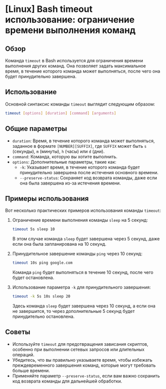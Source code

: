 # [Linux] Bash timeout использование: ограничение времени выполнения команд

## Обзор
Команда `timeout` в Bash используется для ограничения времени выполнения других команд. Она позволяет задать максимальное время, в течение которого команда может выполняться, после чего она будет принудительно завершена.

## Использование
Основной синтаксис команды `timeout` выглядит следующим образом:

```bash
timeout [options] [duration] [command] [arguments]
```

## Общие параметры
- `duration`: Время, в течение которого команда может выполняться, заданное в формате `[NUMBER][SUFFIX]`, где `SUFFIX` может быть `s` (секунды), `m` (минуты), `h` (часы) или `d` (дни).
- `command`: Команда, которую вы хотите выполнить.
- `options`: Дополнительные параметры, такие как:
  - `-k`: Указывает время, в течение которого команда будет принудительно завершена после истечения основного времени.
  - `--preserve-status`: Сохраняет код возврата команды, даже если она была завершена из-за истечения времени.

## Примеры использования
Вот несколько практических примеров использования команды `timeout`:

1. Ограничение времени выполнения команды `sleep` на 5 секунд:

   ```bash
   timeout 5s sleep 10
   ```

   В этом случае команда `sleep` будет завершена через 5 секунд, даже если она была запланирована на 10 секунд.

2. Принудительное завершение команды `ping` через 10 секунд:

   ```bash
   timeout 10s ping google.com
   ```

   Команда `ping` будет выполняться в течение 10 секунд, после чего будет остановлена.

3. Использование параметра `-k` для принудительного завершения:

   ```bash
   timeout -k 5s 10s sleep 20
   ```

   Здесь команда `sleep` будет завершена через 10 секунд, а если она не завершится, то через дополнительные 5 секунд будет принудительно остановлена.

## Советы
- Используйте `timeout` для предотвращения зависания скриптов, особенно при выполнении сетевых запросов или длительных операций.
- Убедитесь, что вы правильно указываете время, чтобы избежать преждевременного завершения команд, которые могут требовать больше времени.
- Применяйте параметр `--preserve-status`, если вам важно сохранить код возврата команды для дальнейшей обработки.